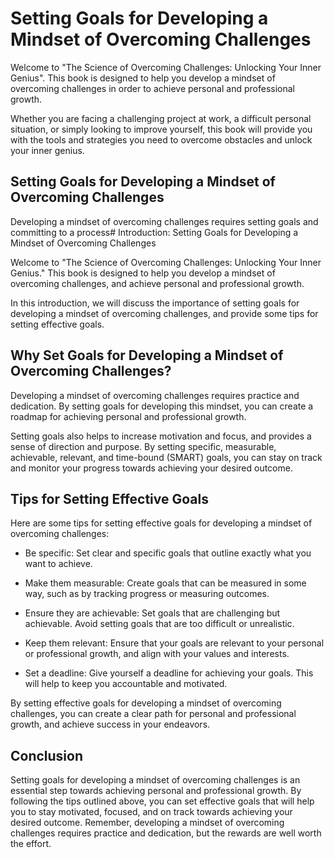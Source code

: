 Setting Goals for Developing a Mindset of Overcoming Challenges
=============================================================================

Welcome to "The Science of Overcoming Challenges: Unlocking Your Inner Genius". This book is designed to help you develop a mindset of overcoming challenges in order to achieve personal and professional growth.

Whether you are facing a challenging project at work, a difficult personal situation, or simply looking to improve yourself, this book will provide you with the tools and strategies you need to overcome obstacles and unlock your inner genius.

Setting Goals for Developing a Mindset of Overcoming Challenges
---------------------------------------------------------------

Developing a mindset of overcoming challenges requires setting goals and committing to a process# Introduction: Setting Goals for Developing a Mindset of Overcoming Challenges

Welcome to "The Science of Overcoming Challenges: Unlocking Your Inner Genius." This book is designed to help you develop a mindset of overcoming challenges, and achieve personal and professional growth.

In this introduction, we will discuss the importance of setting goals for developing a mindset of overcoming challenges, and provide some tips for setting effective goals.

Why Set Goals for Developing a Mindset of Overcoming Challenges?
----------------------------------------------------------------

Developing a mindset of overcoming challenges requires practice and dedication. By setting goals for developing this mindset, you can create a roadmap for achieving personal and professional growth.

Setting goals also helps to increase motivation and focus, and provides a sense of direction and purpose. By setting specific, measurable, achievable, relevant, and time-bound (SMART) goals, you can stay on track and monitor your progress towards achieving your desired outcome.

Tips for Setting Effective Goals
--------------------------------

Here are some tips for setting effective goals for developing a mindset of overcoming challenges:

* Be specific: Set clear and specific goals that outline exactly what you want to achieve.

* Make them measurable: Create goals that can be measured in some way, such as by tracking progress or measuring outcomes.

* Ensure they are achievable: Set goals that are challenging but achievable. Avoid setting goals that are too difficult or unrealistic.

* Keep them relevant: Ensure that your goals are relevant to your personal or professional growth, and align with your values and interests.

* Set a deadline: Give yourself a deadline for achieving your goals. This will help to keep you accountable and motivated.

By setting effective goals for developing a mindset of overcoming challenges, you can create a clear path for personal and professional growth, and achieve success in your endeavors.

Conclusion
----------

Setting goals for developing a mindset of overcoming challenges is an essential step towards achieving personal and professional growth. By following the tips outlined above, you can set effective goals that will help you to stay motivated, focused, and on track towards achieving your desired outcome. Remember, developing a mindset of overcoming challenges requires practice and dedication, but the rewards are well worth the effort.


